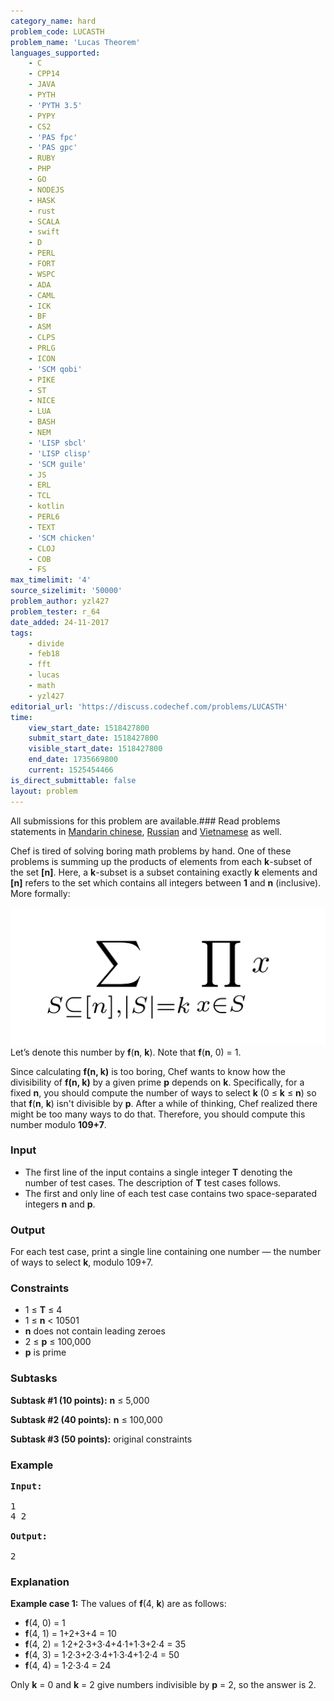 ```yaml
---
category_name: hard
problem_code: LUCASTH
problem_name: 'Lucas Theorem'
languages_supported:
    - C
    - CPP14
    - JAVA
    - PYTH
    - 'PYTH 3.5'
    - PYPY
    - CS2
    - 'PAS fpc'
    - 'PAS gpc'
    - RUBY
    - PHP
    - GO
    - NODEJS
    - HASK
    - rust
    - SCALA
    - swift
    - D
    - PERL
    - FORT
    - WSPC
    - ADA
    - CAML
    - ICK
    - BF
    - ASM
    - CLPS
    - PRLG
    - ICON
    - 'SCM qobi'
    - PIKE
    - ST
    - NICE
    - LUA
    - BASH
    - NEM
    - 'LISP sbcl'
    - 'LISP clisp'
    - 'SCM guile'
    - JS
    - ERL
    - TCL
    - kotlin
    - PERL6
    - TEXT
    - 'SCM chicken'
    - CLOJ
    - COB
    - FS
max_timelimit: '4'
source_sizelimit: '50000'
problem_author: yzl427
problem_tester: r_64
date_added: 24-11-2017
tags:
    - divide
    - feb18
    - fft
    - lucas
    - math
    - yzl427
editorial_url: 'https://discuss.codechef.com/problems/LUCASTH'
time:
    view_start_date: 1518427800
    submit_start_date: 1518427800
    visible_start_date: 1518427800
    end_date: 1735669800
    current: 1525454466
is_direct_submittable: false
layout: problem
---
```

All submissions for this problem are available.### Read problems statements in [Mandarin chinese](http://www.codechef.com/download/translated/FEB18/mandarin/LUCASTH.pdf), [Russian](http://www.codechef.com/download/translated/FEB18/russian/LUCASTH.pdf) and [Vietnamese](http://www.codechef.com/download/translated/FEB18/vietnamese/LUCASTH.pdf) as well.

Chef is tired of solving boring math problems by hand. One of these problems is summing up the products of elements from each **k**-subset of the set **\[n\]**. Here, a **k**-subset is a subset containing exactly **k** elements and **\[n\]** refers to the set which contains all integers between **1** and **n** (inclusive). More formally:

![](https://raw.githubusercontent.com/Lucas110550/ProblemImages/master/lucasth.png)Let’s denote this number by **f**(**n**, **k**). Note that **f**(**n**, 0) = 1.

Since calculating **f(n, k)** is too boring, Chef wants to know how the divisibility of **f(n, k)** by a given prime **p** depends on **k**. Specifically, for a fixed **n**, you should compute the number of ways to select **k** (0 ≤ **k** ≤ **n**) so that **f**(**n**, **k**) isn't divisible by **p**. After a while of thinking, Chef realized there might be too many ways to do that. Therefore, you should compute this number modulo **109+7**.

### Input

- The first line of the input contains a single integer **T** denoting the number of test cases. The description of **T** test cases follows.
- The first and only line of each test case contains two space-separated integers **n** and **p**.

### Output

For each test case, print a single line containing one number — the number of ways to select **k**, modulo 109+7.

### Constraints

- 1 ≤ **T** ≤ 4
- 1 ≤ **n** &lt; 10501
- **n** does not contain leading zeroes
- 2 ≤ **p** ≤ 100,000
- **p** is prime

### Subtasks

**Subtask #1 (10 points):** **n** ≤ 5,000

**Subtask #2 (40 points):** **n** ≤ 100,000

**Subtask #3 (50 points):** original constraints

### Example

<pre><b>Input:</b>

1
4 2

<b>Output:</b>

2
</pre>
### Explanation

**Example case 1:** The values of **f**(4, **k**) are as follows:

- **f**(4, 0) = 1
- **f**(4, 1) = 1+2+3+4 = 10
- **f**(4, 2) = 1·2+2·3+3·4+4·1+1·3+2·4 = 35
- **f**(4, 3) = 1·2·3+2·3·4+1·3·4+1·2·4 = 50
- **f**(4, 4) = 1·2·3·4 = 24

Only **k** = 0 and **k** = 2 give numbers indivisible by **p** = 2, so the answer is 2.
